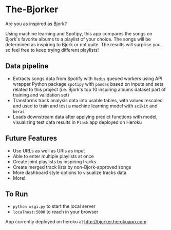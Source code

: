 # The-Bjorker
Are you as inspired as Bjork?

Using machine learning and Spotipy, this app compares the songs on Bjork's favorite albums to a playlist of your 
choice. The songs will be determined as inspiring to Bjork or not quite. The results will surprise you, so feel 
free to keep trying different playlists!

## Data pipeline
- Extracts songs data from Spotify with ```Redis``` queued workers using API wrapper Python package ```spotipy``` with ```pandas``` based on inputs and sets related to this project (i.e. Bjork's top 10 inspiring albums dataset part of training and validation set)
- Transforms track analysis data into usable tables, with values rescaled and used to train and test a machine learning model with ```scikit``` and ```keras```
- Loads downstream data after applying predict functions with model, visualizing test data results in ```Flask``` app deployed on Heroku

## Future Features
- Use URLs as well as URIs as input
- Able to enter multiple playlists at once
- Create joint playlists by inspiring tracks
- Create merged track lists by non-Bjork-approved songs
- More dashboard style options to visualize tracks data
- More!

## To Run
- ```python wsgi.py``` 
to start the local server
- ```localhost:5000``` 
to reach in your browser

App currently deployed on heroku at http://bjorker.herokuapp.com
